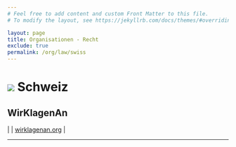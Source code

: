 ```yaml
---
# Feel free to add content and custom Front Matter to this file.
# To modify the layout, see https://jekyllrb.com/docs/themes/#overriding-theme-defaults

layout: page
title: Organisationen - Recht
exclude: true
permalink: /org/law/swiss
---
```


# <img src="{{site.baseurl}}/assets/img/flaggen/ch.png"> Schweiz  

## WirKlagenAn

| <i class="fas fa-globe"></i> | [wirklagenan.org](https://wirklagenan.org/) |

---

<br/>
